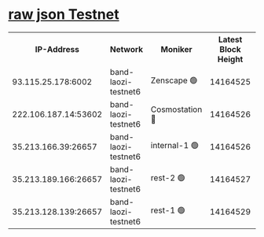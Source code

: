 
[raw json Testnet](https://rpc-check.bandt.stavr.tech/bandt/rpcbandt_result.json)
=

<table><tr><th>IP-Address</th><th>Network</th><th>Moniker</th><th>Latest Block Height</th><th>Earliest Block Height</th><th>Catching Up</th><th>Tx Index</th><th>Voting Power</th><th>Scan Time</th></tr><tr><td>93.115.25.178:6002</td><td>band-laozi-testnet6</td><td>Zenscape 🟢</td><td>14164525</td><td>12460001</td><td>False</td><td>on</td><td>0</td><td>2023-12-24T03:58:04.718157161UTC</td></tr><tr><td>222.106.187.14:53602</td><td>band-laozi-testnet6</td><td>Cosmostation 🔴</td><td>14164526</td><td>13177501</td><td>False</td><td>on</td><td>2203223</td><td>2023-12-24T03:58:06.454899936UTC</td></tr><tr><td>35.213.166.39:26657</td><td>band-laozi-testnet6</td><td>internal-1 🟢</td><td>14164526</td><td>14064526</td><td>False</td><td>on</td><td>0</td><td>2023-12-24T03:58:07.716880643UTC</td></tr><tr><td>35.213.189.166:26657</td><td>band-laozi-testnet6</td><td>rest-2 🟢</td><td>14164527</td><td>14064527</td><td>False</td><td>on</td><td>0</td><td>2023-12-24T03:58:09.045004381UTC</td></tr><tr><td>35.213.128.139:26657</td><td>band-laozi-testnet6</td><td>rest-1 🟢</td><td>14164529</td><td>14064529</td><td>False</td><td>on</td><td>0</td><td>2023-12-24T03:58:14.332176067UTC</td></tr></table>
